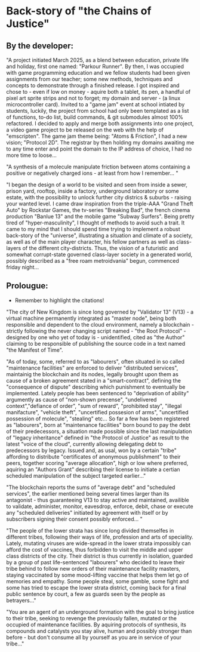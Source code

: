 # Back-story of "the Chains of Justice"

## By the developer:

"A project initiated March 2025, as a blend between education, private life and holiday,
first one named: "Parkour Runner". By then, I was occupied with game programming education and 
we fellow students had been given assignments from our teacher; some new methods, techniques
and concepts to demonstrate through a finished release. I got inspired and
chose to - even if low on money - aquire both a tablet, its pen, a handful of pixel art sprite strips
and not to forget; my domain and server - (a linux microcontroller card). Invited to a "game jam" event at school intiated by students, luckily, the project from school had only been templated as a list of functions, to-do list, build commands, & git submodules almost 100% refactored. I decided to apply and merge both assignments into one project, a video game project to be released on the web with the help of "emscripten". The game jam theme being: "Atoms & Friction", I had a new vision; "Protocol 2D". The registrar by then holding my domains awaiting me to any time enter and point the domain to the IP address of choice, I had no more time to loose...

"A synthesis of a molecule manipulate friction between atoms containing a positive or negatively charged
ions - at least from how I remember... "

"I began the design of a world to be visited and seen from inside a sewer, prison yard, rooftop, inside a factory, underground laboratory or some estate, with the possibility to unlock further city districs & suburbs - raising your wanted level. I came draw inspiration from the triple-AAA "Grand Theft Auto" by Rockstar Games, the tv-series "Breaking Bad", the french cinema production "Banlue 13" and the mobile game "Subway Surfers". Being pretty tired of "hyper-masculinity", I thought of methods to avoid such a trait. It came to my mind that I should spend time trying to implement a robust back-story of the "universe", illustrating a situation and climate of a society, as well as of the main player character, his fellow partners as well as class-layers of the different city-districts. Thus, the vision of a futuristic and somewhat corrupt-state governed class-layer society in a generated world, possibly described as a "free roam metroidvania" begun, commenced friday night...

## Prolougue:

- Remember to highlight the citations!

"The city of New Kingdom is since long governed by "Validator 13" (V13) - a virtual machine permanently integrated as "master node", being both responsible and dependent to the cloud environment, namely a blockchain - strictly following the never changing script named - "the Root Protocol" - designed by one who yet of today is - unidentified, cited as "the Author" claiming to be responsible of publishing the source code in a text named "the Manifest of Time".

"As of today, some, referred to as "labourers", often situated in so called "maintenance facilities" are enforced to deliver "distributed services", maintainig the blockchain and its nodes, legally brought upon them as cause of a broken agreement stated in a "smart-contract", defining the "consequence of dispute" describing which punishment to eventually be implemented. Lately people has been sentenced to "deprivation of ability" argumently as cause of "non-shown precense", "undelivered context","defiance of order", "sum of reward", "prohibited stay", "illegal manifacture", "vehicle theft", "uncertified possesion of arms", "uncertified possession of molecule", "stealing" etc... So far a few has been registered as "labourers", born at "maintenance facilities" born bound to pay the debt of their predecessors, a situation made possible since the last manipulation of "legacy inheritance" defined in "the Protocol of Justice" as result to the latest "voice of the cloud", currently allowing delegating debt to predecessors by legacy. Issued and, as usal, won by a certain "tribe" affording to distribute "certificates of anonymous publishment" to their peers, together scoring "average allocation", high or low where preferred, aquiring an "Authors Grant" describing their license to initiate a certian scheduled manipulation of the subject  targeted earlier..."

"The blockchain reports the sums of "average debt" and "scheduled services", the earlier mentioned being several times larger than its antagonist - thus guaranteeing V13 to stay active and maintained, availible to validate, administer, monitor, eavesdrop, enforce, debit, chase or execute any "scheduled deliveries" initiated by agreement with itself or by subscribers signing their consent possibly enforced... "

"The people of the lower strata has since long divided themselfes in different tribes, following their ways of life, profession and arts of speciality. Lately, mutating viruses are wide-spread in the lower strata impossibly can afford the cost of vaccines, thus forbidden to visit the middle and upper class districts of the city. Their district is thus currently in isolation, guarded by a group of past life-sentenced "labourers" who decided to leave their tribe behind to follow new orders of their maintenance facility masters, staying vaccinated by some mood-lifting vaccine that helps them let go of memories and empathy. Some people steal, some gamble, some fight and some has tried to escape the lower strata district, coming back for a final public sentence by court, a few as guards seen by the people as betrayers..."

"You are an agent of an underground formation with the goal to bring justice to their tribe, seeking to revenge the previously fallen, mutated or the occupied of maintenance facilities. By aquiring protocols of synthesis, its compounds and catalysts you stay alive, human and possibly stronger than before - but don't consume all by yourself as you are in service of your tribe..."